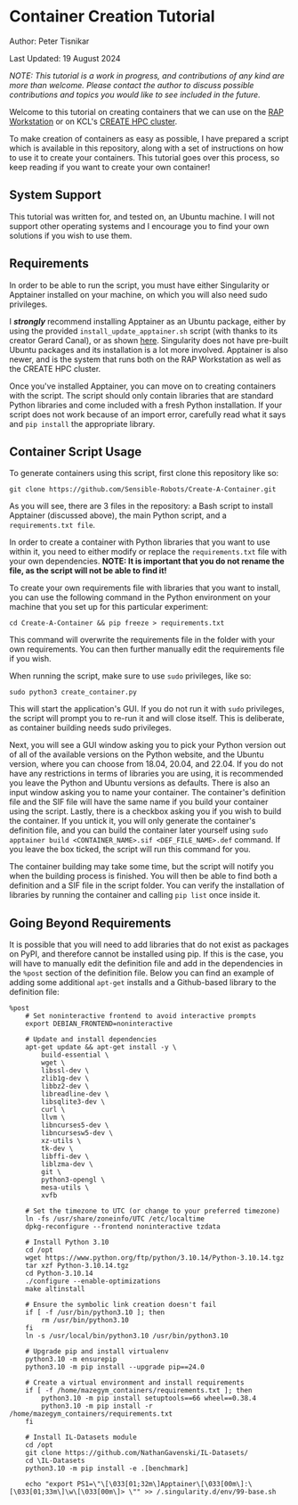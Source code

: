 # Container Creation Tutorial
Author: Peter Tisnikar

Last Updated: 19 August 2024

*NOTE: This tutorial is a work in progress, and contributions of any kind are more than welcome. Please contact the author to discuss possible contributions and topics you would like to see included in the future.*

Welcome to this tutorial on creating containers that we can use on the [RAP Workstation](https://github.com/Sensible-Robots/Workstation-Experiments) or on KCL's [CREATE HPC cluster](https://docs.er.kcl.ac.uk/).

To make creation of containers as easy as possible, I have prepared a script which is available in this repository, along with a set of instructions on how to use it to create your containers. This tutorial goes over this process, so keep reading if you want to create your own container!

## System Support

This tutorial was written for, and tested on, an Ubuntu machine. I will not support other operating systems and I encourage you to find your own solutions if you wish to use them.

## Requirements

In order to be able to run the script, you must have either Singularity or Apptainer installed on your machine, on which you will also need sudo privileges.

I ***strongly*** recommend installing Apptainer as an Ubuntu package, either by using the provided ```install_update_apptainer.sh``` script (with thanks to its creator Gerard Canal), or as shown [here](https://apptainer.org/docs/admin/1.2/installation.html). Singularity does not have pre-built Ubuntu packages and its installation is a lot more involved. Apptainer is also newer, and is the system that runs both on the RAP Workstation as well as the CREATE HPC cluster.

Once you've installed Apptainer, you can move on to creating containers with the script. The script should only contain libraries that are standard Python libraries and come included with a fresh Python installation. If your script does not work because of an import error, carefully read what it says and ```pip install``` the appropriate library.

## Container Script Usage

To generate containers using this script, first clone this repository like so:
```
git clone https://github.com/Sensible-Robots/Create-A-Container.git
```
As you will see, there are 3 files in the repository: a Bash script to install Apptainer (discussed above), the main Python script, and a ```requirements.txt file```.

In order to create a container with Python libraries that you want to use within it, you need to either modify or replace the ```requirements.txt``` file with your own dependencies. **NOTE: It is important that you do not rename the file, as the script will not be able to find it!**

To create your own requirements file with libraries that you want to install, you can use the following command in the Python environment on your machine that you set up for this particular experiment:
```
cd Create-A-Container && pip freeze > requirements.txt
```
This command will overwrite the requirements file in the folder with your own requirements. You can then further manually edit the requirements file if you wish.

When running the script, make sure to use ```sudo``` privileges, like so:
```
sudo python3 create_container.py
```
This will start the application's GUI. If you do not run it with ```sudo``` privileges, the script will prompt you to re-run it and will close itself. This is deliberate, as container building needs sudo privileges.

Next, you will see a GUI window asking you to pick your Python version out of all of the available versions on the Python website, and the Ubuntu version, where you can choose from 18.04, 20.04, and 22.04. If you do not have any restrictions in terms of libraries you are using, it is recommended you leave the Python and Ubuntu versions as defaults. There is also an input window asking you to name your container. The container's definition file and the SIF file will have the same name if you build your container using the script. Lastly, there is a checkbox asking you if you wish to build the container. If you untick it, you will only generate the container's definition file, and you can build the container later yourself using ```sudo apptainer build <CONTAINER_NAME>.sif <DEF_FILE_NAME>.def``` command. If you leave the box ticked, the script will run this command for you.

The container building may take some time, but the script will notify you when the building process is finished. You will then be able to find both a definition and a SIF file in the script folder. You can verify the installation of libraries by running the container and calling ```pip list``` once inside it.

## Going Beyond Requirements

It is possible that you will need to add libraries that do not exist as packages on PyPI, and therefore cannot be installed using pip. If this is the case, you will have to manually edit the definition file and add in the dependencies in the ```%post``` section of the definition file. Below you can find an example of adding some additional ```apt-get``` installs and a Github-based library to the definition file:
```
%post
    # Set noninteractive frontend to avoid interactive prompts
    export DEBIAN_FRONTEND=noninteractive
    
    # Update and install dependencies
    apt-get update && apt-get install -y \
        build-essential \
        wget \
        libssl-dev \
        zlib1g-dev \
        libbz2-dev \
        libreadline-dev \
        libsqlite3-dev \
        curl \
        llvm \
        libncurses5-dev \
        libncursesw5-dev \
        xz-utils \
        tk-dev \
        libffi-dev \
        liblzma-dev \
        git \
        python3-opengl \
        mesa-utils \
        xvfb
        
    # Set the timezone to UTC (or change to your preferred timezone)
    ln -fs /usr/share/zoneinfo/UTC /etc/localtime
    dpkg-reconfigure --frontend noninteractive tzdata

    # Install Python 3.10
    cd /opt
    wget https://www.python.org/ftp/python/3.10.14/Python-3.10.14.tgz
    tar xzf Python-3.10.14.tgz
    cd Python-3.10.14
    ./configure --enable-optimizations
    make altinstall
    
    # Ensure the symbolic link creation doesn't fail
    if [ -f /usr/bin/python3.10 ]; then
        rm /usr/bin/python3.10
    fi
    ln -s /usr/local/bin/python3.10 /usr/bin/python3.10

    # Upgrade pip and install virtualenv
    python3.10 -m ensurepip
    python3.10 -m pip install --upgrade pip==24.0

    # Create a virtual environment and install requirements
    if [ -f /home/mazegym_containers/requirements.txt ]; then
    	python3.10 -m pip install setuptools==66 wheel==0.38.4
        python3.10 -m pip install -r /home/mazegym_containers/requirements.txt
    fi
    
    # Install IL-Datasets module
    cd /opt
    git clone https://github.com/NathanGavenski/IL-Datasets/ 
    cd \IL-Datasets
    python3.10 -m pip install -e .[benchmark]
    
    echo "export PS1=\"\[\033[01;32m\]Apptainer\[\033[00m\]:\[\033[01;33m\]\w\[\033[00m\]> \"" >> /.singularity.d/env/99-base.sh
```

